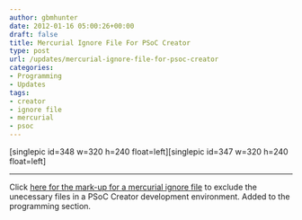 ```yaml
---
author: gbmhunter
date: 2012-01-16 05:00:26+00:00
draft: false
title: Mercurial Ignore File For PSoC Creator
type: post
url: /updates/mercurial-ignore-file-for-psoc-creator
categories:
- Programming
- Updates
tags:
- creator
- ignore file
- mercurial
- psoc
---
```


[singlepic id=348 w=320 h=240 float=left][singlepic id=347 w=320 h=240 float=left]





* * *





Click [here for the mark-up for a mercurial ignore file](http://blog.mbedded.ninja/programming/microcontrollers/general/version-control-systems/mercurial-ignore-file-code-for-psoc-creator) to exclude the unecessary files in a PSoC Creator development environment. Added to the programming section.
